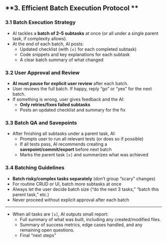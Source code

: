 ## **3. Efficient Batch Execution Protocol **

### **3.1 Batch Execution Strategy**
- AI tackles a **batch of 2–5 subtasks** at once (or all under a single parent task, if complexity allows).
- At the end of each batch, AI posts:
    - Updated checklist (with `[x]` for each completed subtask)
    - Code snippets and key explanations for each subtask
    - A clear batch summary of what changed

### **3.2 User Approval and Review**
- **AI must pause for explicit user review** after each batch.
- User reviews the full batch. If happy, reply “go” or “yes” for the next batch.
- If something is wrong, user gives feedback and the AI:
    - **Only retries/fixes failed subtasks**
    - Posts an updated checklist and summary for the fix

### **3.3 Batch QA and Savepoints**
- After finishing all subtasks under a parent task, AI:
    - Prompts user to run all relevant tests (or does so if possible)
    - If all tests pass, AI recommends creating a **savepoint/commit/export** before next batch
    - Marks the parent task `[x]` and summarizes what was achieved

### **3.4 Batching Guidelines**
- **Batch risky/complex tasks separately** (don’t group “scary” changes)
- For routine CRUD or UI, batch more subtasks at once
- Always let the user decide batch size (“do the next 3 tasks,” “batch this parent task,” etc.)
- Never proceed without explicit approval after each batch

---

- When all tasks are `[x]`, AI outputs small report:
    - Full summary of what was built, including any created/modified files.
    - Summary of success metrics, edge cases handled, and any remaining open questions.
    - Final “next steps” 

